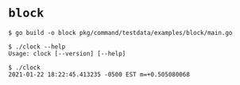 # `block`

```console
$ go build -o block pkg/command/testdata/examples/block/main.go
```

```console
$ ./clock --help
Usage: clock [--version] [--help]
```

```console
$ ./clock 
2021-01-22 18:22:45.413235 -0500 EST m=+0.505080068
```